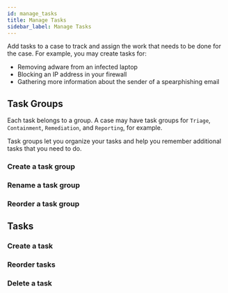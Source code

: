 ```yaml
---
id: manage_tasks
title: Manage Tasks
sidebar_label: Manage Tasks
---
```


Add tasks to a case to track and assign the work that needs to be done for the case.
For example, you may create tasks for:

- Removing adware from an infected laptop
- Blocking an IP address in your firewall
- Gathering more information about the sender of a spearphishing email

## Task Groups

Each task belongs to a group. A case may have task groups for `Triage`, `Containment`, `Remediation`, and `Reporting`, for example.

Task groups let you organize your tasks and help you remember additional tasks that you need to do.

### Create a task group

### Rename a task group

### Reorder a task group

## Tasks

### Create a task

### Reorder tasks

### Delete a task
